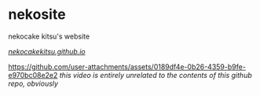 # nekosite
nekocake kitsu's website

*[nekocakekitsu.github.io](https://nekocakekitsu.github.io/)*






https://github.com/user-attachments/assets/0189df4e-0b26-4359-b9fe-e970bc08e2e2
*this video is entirely unrelated to the contents of this github repo, obviously*
